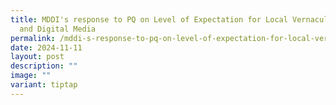 ```yaml
---
title: MDDI's response to PQ on Level of Expectation for Local Vernacular Print
  and Digital Media
permalink: /mddi-s-response-to-pq-on-level-of-expectation-for-local-vernacular-print-and-digital-media/
date: 2024-11-11
layout: post
description: ""
image: ""
variant: tiptap
---
```

